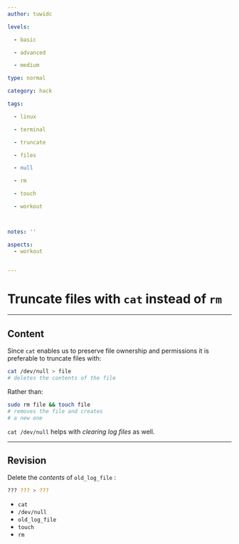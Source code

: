 ```yaml
---
author: tuwidc

levels:

  - basic

  - advanced

  - medium

type: normal

category: hack

tags:

  - linux

  - terminal

  - truncate

  - files

  - null

  - rm

  - touch

  - workout



notes: ''

aspects:
  - workout


---
```


# Truncate files with `cat` instead of `rm`

---
## Content

Since `cat` enables us to preserve file ownership and permissions it is preferable to truncate files with:
```bash
cat /dev/null > file
# deletes the contents of the file
```

Rather than:

```bash
sudo rm file && touch file
# removes the file and creates
# a new one
```
`cat /dev/null` helps with *clearing log files* as well.

---
## Revision

Delete the *contents* of `old_log_file` :
```bash
??? ??? > ???
```

* `cat`
* `/dev/null`
* `old_log_file`
* `touch`
* `rm`

 

